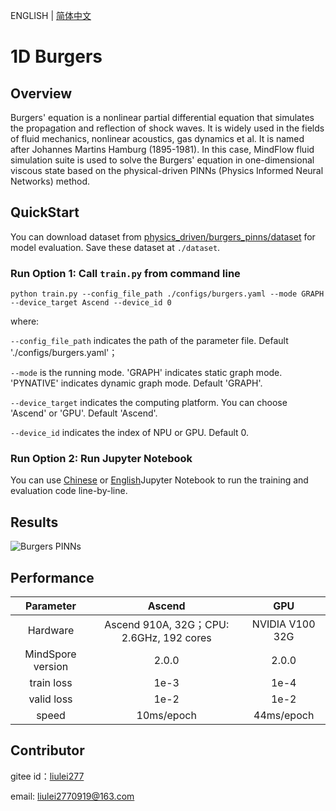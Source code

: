 ENGLISH | [简体中文](README_CN.md)

# 1D Burgers

## Overview

Burgers' equation is a nonlinear partial differential equation that simulates the propagation and reflection of shock waves. It is widely used in the fields of fluid mechanics, nonlinear acoustics, gas dynamics et al. It is named after Johannes Martins Hamburg (1895-1981). In this case, MindFlow fluid simulation suite is used to solve the Burgers' equation in one-dimensional viscous state based on the physical-driven PINNs (Physics Informed Neural Networks) method.

## QuickStart

You can download dataset from [physics_driven/burgers_pinns/dataset](https://download.mindspore.cn/mindscience/mindflow/dataset/applications/physics_driven/burgers_pinns/dataset/) for model evaluation. Save these dataset at `./dataset`.

### Run Option 1: Call `train.py` from command line

```shell
python train.py --config_file_path ./configs/burgers.yaml --mode GRAPH --device_target Ascend --device_id 0
```

where:

`--config_file_path` indicates the path of the parameter file. Default './configs/burgers.yaml'；

`--mode` is the running mode. 'GRAPH' indicates static graph mode. 'PYNATIVE' indicates dynamic graph mode. Default 'GRAPH'.

`--device_target` indicates the computing platform. You can choose 'Ascend' or 'GPU'. Default 'Ascend'.

`--device_id` indicates the index of NPU or GPU. Default 0.

### Run Option 2: Run Jupyter Notebook

You can use [Chinese](./burgers1D_CN.ipynb) or [English](./burgers1D.ipynb)Jupyter Notebook to run the training and evaluation code line-by-line.

## Results

![Burgers PINNs](images/result.jpg)

## Performance

|        Parameter         |        Ascend               |    GPU       |
|:----------------------:|:--------------------------:|:---------------:|
|     Hardware         |     Ascend 910A, 32G；CPU: 2.6GHz, 192 cores      |      NVIDIA V100 32G       |
|     MindSpore version   |        2.0.0             |      2.0.0       |
|        train loss      |        1e-3               |       1e-4      |
|        valid loss      |        1e-2               |       1e-2    |
|        speed          |     10ms/epoch        |    44ms/epoch  |

## Contributor

gitee id：[liulei277](https://gitee.com/liulei277)

email: liulei2770919@163.com
